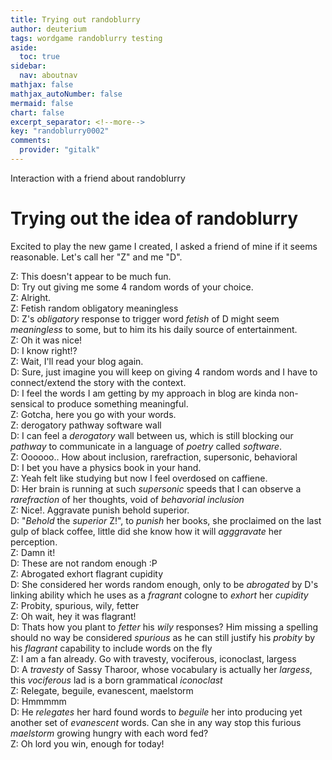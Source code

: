 ```yaml
---
title: Trying out randoblurry
author: deuterium
tags: wordgame randoblurry testing
aside:
  toc: true
sidebar:
  nav: aboutnav
mathjax: false
mathjax_autoNumber: false
mermaid: false
chart: false
excerpt_separator: <!--more-->
key: "randoblurry0002"
comments:
  provider: "gitalk"
---
```


Interaction with a friend about randoblurry
<!--more-->

# Trying out the idea of randoblurry

Excited to play the new game I created, I asked a friend of mine if it seems reasonable. Let's call her "Z" and me "D".

Z: This doesn't appear to be much fun.  
D: Try out giving me some 4 random words of your choice.  
Z: Alright.  
Z: Fetish random obligatory meaningless  
D: Z's *obligatory* response to trigger word *fetish* of D might seem *meaningless* to some, but to him its his daily source of entertainment.  
Z: Oh it was nice!  
D: I know right!?  
Z: Wait, I'll read your blog again.  
D: Sure, just imagine you will keep on giving 4 random words and I have to connect/extend the story with the context.   
D: I feel the words I am getting by my approach in blog are kinda non-sensical to produce something meaningful.  
Z: Gotcha, here you go with your words.  
Z: derogatory pathway software wall  
D: I can feel a *derogatory* wall between us, which is still blocking our *pathway* to communicate in a language of *poetry* called *software*.  
Z: Oooooo.. How about inclusion, rarefraction, supersonic, behavioral  
D: I bet you have a physics book in your hand.  
Z: Yeah felt like studying but now I feel overdosed on caffiene.  
D: Her brain is running at such *supersonic* speeds that I can observe a *rarefraction* of her thoughts, void of *behavorial* *inclusion*  
Z: Nice!. Aggravate punish behold superior.  
D: "*Behold* the *superior* Z!", to *punish* her books, she proclaimed on the last gulp of black coffee, little did she know how it will *agggravate* her perception.   
Z: Damn it!  
D: These are not random enough :P  
Z: Abrogated exhort flagrant cupidity  
D: She considered her words random enough, only to be *abrogated* by D's linking ability which he uses as a *fragrant* cologne to *exhort* her *cupidity*  
Z: Probity, spurious, wily, fetter  
Z: Oh wait, hey it was flagrant!  
D: Thats how you plant to *fetter* his *wily* responses? Him missing a spelling should no way be considered *spurious* as he can still justify his *probity* by his *flagrant* capability to include words on the fly  
Z: I am a fan already. Go with travesty, vociferous, iconoclast, largess  
D: A *travesty* of Sassy Tharoor, whose vocabulary is actually her *largess*, this *vociferous* lad is a born grammatical *iconoclast*  
Z: Relegate, beguile, evanescent, maelstorm  
D: Hmmmmm  
D: He *relegates* her hard found words to *beguile* her into producing yet another set of *evanescent* words. Can she in any way stop this furious *maelstorm* growing hungry with each word fed?  
Z: Oh lord you win, enough for today!  


